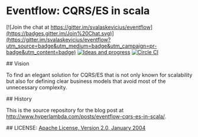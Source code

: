 # Eventflow: CQRS/ES in scala

[![Join the chat at https://gitter.im/svalaskevicius/eventflow](https://badges.gitter.im/Join%20Chat.svg)](https://gitter.im/svalaskevicius/eventflow?utm_source=badge&utm_medium=badge&utm_campaign=pr-badge&utm_content=badge)
[![Ideas and progress](https://badge.waffle.io/svalaskevicius/eventflow.svg?label=in%20progress&title=In%20progress)](http://waffle.io/svalaskevicius/eventflow)
[![Circle
CI](https://circleci.com/gh/svalaskevicius/eventflow.svg?style=svg)](https://circleci.com/gh/svalaskevicius/eventflow)

## Vision

To find an elegant solution for CQRS/ES that is not only known for scalability but also for defining clear business models that avoid most of the unnecessary complexity. 

## History

This is the source repository for the blog post at http://www.hyperlambda.com/posts/eventflow-cqrs-es-in-scala/.

## LICENSE:
[Apache License, Version 2.0, January 2004](http://www.apache.org/licenses/LICENSE-2.0)

